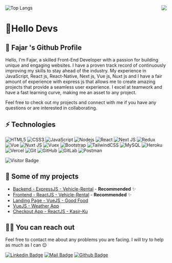 ![Top Langs](https://github-readme-stats.vercel.app/api/top-langs/?username=fajar035&layout=compact)
<img align='right' src="https://github-readme-stats.vercel.app/api?username=fajar035&show_icons=true&theme=dracula">


# 🚀Hello Devs

## 🍊 Fajar 's Github Profile
Hello, I'm Fajar, a skilled Front-End Developer with a passion for building unique and engaging websites. I have a proven track record of continuously improving my skills to stay ahead of the industry. My experience in JavaScript, React js, React-Native, Next js, Vue js, Nuxt js and I have a fair amount of experience with express js that allows me to create amazing projects that provide a seamless user experience. I excel at teamwork and have a fast learning curve, making me an asset to any project.

Feel free to check out my projects and connect with me if you have any questions or are interested in collaborating.


## ⚡ Technologies

![HTML5](https://img.shields.io/badge/-HTML5-E34F26?style=flat-square&logo=html5&logoColor=white)
![CSS3](https://img.shields.io/badge/-CSS3-1572B6?style=flat-square&logo=css3)
![JavaScript](https://img.shields.io/badge/-JavaScript-black?style=flat-square&logo=javascript)
![Nodejs](https://img.shields.io/badge/-Nodejs-black?style=flat-square&logo=Node.js)
![React](https://img.shields.io/badge/-React_JS-black?style=flat-square&logo=react)
![Next JS](https://img.shields.io/badge/Next_JS-black?logo=nextdotjs)
![Redux](https://img.shields.io/badge/Redux-000000?logo=redux)
![Vue](https://img.shields.io/badge/Vue-000000?logo=vuedotjs)
![Nuxt JS](https://img.shields.io/badge/Nuxt_JS-black?logo=nuxtdotjs)
![Vuex](https://img.shields.io/badge/Vuex-000000?logo=vuedotjs)
![Bootstrap](https://img.shields.io/badge/-Bootstrap-563D7C?style=flat-square&logo=bootstrap)
![TailwindCSS](https://img.shields.io/badge/TailwindCSS-black?logo=tailwindcss)
![MySQL](https://img.shields.io/badge/-MySQL-black?style=flat-square&logo=mysql)
![Heroku](https://img.shields.io/badge/-Heroku-430098?style=flat-square&logo=heroku)
![Vercel](https://img.shields.io/badge/Vercel-black?logo=vercel)
![Git](https://img.shields.io/badge/-Git-black?style=flat-square&logo=git)
![GitHub](https://img.shields.io/badge/-GitHub-181717?style=flat-square&logo=github)
![GitLab](https://img.shields.io/badge/-GitLab-FCA121?style=flat-square&logo=gitlab)
![Postman](https://img.shields.io/badge/Postman-black?logo=postman)



![Visitor Badge](https://visitor-badge.laobi.icu/badge?page_id=fajar035)


## 🥳 Some of my projects

- [Backend - ExpressJS - Vehicle-Rental](https://github.com/fajar035/BE_vehicle_rent) - **Recommended** ✨
- [Frontend - ReactJS - Vehicle-Rental](https://react-vehicle-rental.vercel.app/) - **Recommended** ✨
- [Landing Page - VueJS - Good Food](https://good-foods.vercel.app/) 
- [VueJS - Weather App](https://weather-app-ikehikeh151.vercel.app/) 
- [Checkout App - ReactJS - Kasir-Ku](https://kasir-ku-react.vercel.app/) 


## 🤙🏻 You can reach out

Feel free to contact me about any problems you are facing. I will try to help as much as I can 😉

[![Linkedin Badge](https://img.shields.io/badge/linkedin-%230077B5.svg?&style=for-the-badge&logo=linkedin&logoColor=white)](https://www.linkedin.com/in/fajarrr035/)
[![Mail Badge](https://img.shields.io/badge/email-c14438?style=for-the-badge&logo=Gmail&logoColor=white&link=mailto:fajarrrr035@gmail.com)](mailto:fajarrr035@gmail.com)
[![Github Badge](https://img.shields.io/badge/github-333?style=for-the-badge&logo=github&logoColor=white)](https://github.com/fajar035)  
